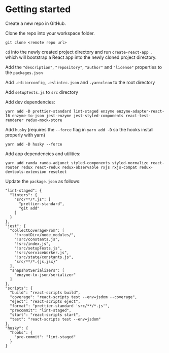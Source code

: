 # Getting started

Create a new repo in GitHub.

Clone the repo into your workspace folder.

```
git clone <remote repo url>
```

`cd` into the newly created project directory and run `create-react-app .` which will bootstrap a React app into the newly cloned project directory.

Add the `"description"`, `"repository"`, `"author"` and `"license"` properties to the `packages.json`

Add `.editorconfig`, `.eslintrc.json` and  `.yarnclean` to the root directory

Add `setupTests.js` to `src` directory

Add dev dependencies:

```
yarn add -D prettier-standard lint-staged enzyme enzyme-adapter-react-16 enzyme-to-json jest-enzyme jest-styled-components react-test-renderer redux-mock-store
```

Add `husky` (requires the `--force` flag in `yarn add -D` so the hooks install properly with yarn)

```
yarn add -D husky --force
```

Add app dependencies and utilities:

```
yarn add ramda ramda-adjunct styled-components styled-normalize react-router redux react-redux redux-observable rxjs rxjs-compat redux-devtools-extension reselect
```

Update the `package.json` as follows:

```
"lint-staged": {
  "linters": {
    "src/**/*.js": [
      "prettier-standard",
      "git add"
    ]
  }
},
"jest": {
  "collectCoverageFrom": [
    "!<rootDir>/node_modules/",
    "!src/constants.js",
    "!src/index.js",
    "!src/setupTests.js",
    "!src/serviceWorker.js",
    "!src/state/constants.js",
    "src/**/*.{js,jsx}"
  ],
  "snapshotSerializers": [
    "enzyme-to-json/serializer"
  ]
},
"scripts": {
  "build": "react-scripts build",
  "coverage": "react-scripts test --env=jsdom --coverage",
  "eject": "react-scripts eject",
  "format": "prettier-standard 'src/**/*.js'",
  "precommit": "lint-staged",
  "start": "react-scripts start",
  "test": "react-scripts test --env=jsdom"
},
"husky": {
  "hooks": {
    "pre-commit": "lint-staged"
  }
}
```